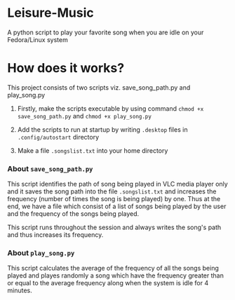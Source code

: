 # Leisure-Music
A python script to play your favorite song when you are idle on your Fedora/Linux system

# How does it works?

This project consists of two scripts viz. save_song_path.py and play_song.py

1. Firstly, make the scripts executable by using command ```chmod +x save_song_path.py``` and ```chmod +x play_song.py```

2. Add the scripts to run at startup by writing ```.desktop``` files in ```.config/autostart``` directory

3. Make a file ```.songslist.txt``` into your home directory

### About ```save_song_path.py```

This script identifies the path of song being played in VLC media player only and it saves the song path into the file ```.songslist.txt``` and increases the frequency (number of times the song is being played) by one. 
Thus at the end, we have a file which consist of a list of songs being played by the user and the frequency of the songs being played.

This script runs throughout the session and always writes the song's path and thus increases its frequency.

### About ```play_song.py```

This script calculates the average of the frequency of all the songs being played and playes randomly a song which have the frequency greater than or equal to the average frequency along when the system is idle for 4 minutes. 
